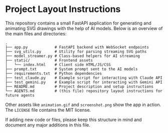 # Project Layout Instructions

This repository contains a small FastAPI application for generating and animating SVG drawings with the help of AI models. Below is an overview of the main files and directories:

```
.
├── app.py            # FastAPI backend with WebSocket endpoints
├── svg_utils.py      # Utility for parsing streaming SVG paths
├── model_streamer.py # Class-based helpers for AI streaming
├── static/           # Frontend assets
│   └── index.html    # Client side HTML/JS/CSS
├── prompt.txt        # System prompt sent to the AI models
├── requirements.txt  # Python dependencies
├── test_claude.py    # Example script for interacting with Claude API
├── test_gemini.py    # Example script for interacting with Gemini API
├── README.md         # Project description and setup instructions
└── AGENTS.md         # (this file) repository layout instructions for future agents
```

Other assets like `animation.gif` and `screenshot.png` show the app in action. The `LICENSE` file contains the MIT license.

If adding new code or files, please keep this structure in mind and document any major additions in this file.
